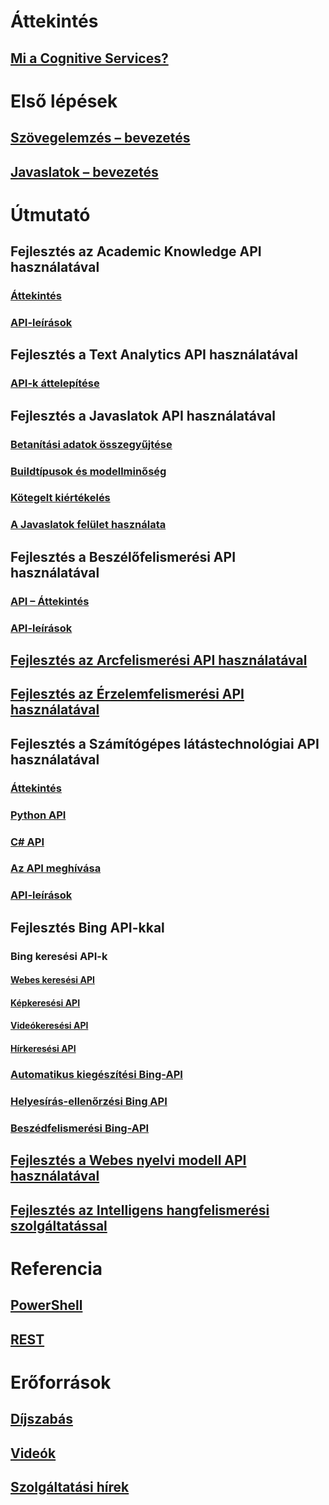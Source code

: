 
# Áttekintés
## [Mi a Cognitive Services?](https://azure.microsoft.com/services/cognitive-services/)
# Első lépések
## [Szövegelemzés – bevezetés](cognitive-services-text-analytics-quick-start.md)
## [Javaslatok – bevezetés](cognitive-services-recommendations-quick-start.md)

# Útmutató
## Fejlesztés az Academic Knowledge API használatával
### [Áttekintés](https://www.microsoft.com/cognitive-services/en-us/academic-knowledge-api/documentation/overview)
### [API-leírások](https://dev.projectoxford.ai/docs/services/56332331778daf02acc0a50b/operations/565d9001ca73072048922d97)

## Fejlesztés a Text Analytics API használatával
### [API-k áttelepítése](cognitive-services-text-analytics-api-migration.md)
## Fejlesztés a Javaslatok API használatával
### [Betanítási adatok összegyűjtése](cognitive-services-recommendations-collecting-data.md)
### [Buildtípusok és modellminőség](cognitive-services-recommendations-buildtypes.md)
### [Kötegelt kiértékelés](cognitive-services-recommendations-batch-scoring.md)
### [A Javaslatok felület használata](cognitive-services-recommendations-ui-intro.md)

## Fejlesztés a Beszélőfelismerési API használatával
### [API – Áttekintés](https://www.microsoft.com/cognitive-services/en-us/speaker-recognition-api/documentation)
### [API-leírások](https://dev.projectoxford.ai/docs/services/563309b6778daf02acc0a508/operations/5645c3271984551c84ec6797)
## [Fejlesztés az Arcfelismerési API használatával](https://www.microsoft.com/cognitive-services/en-us/face-api/documentation/overview)
## [Fejlesztés az Érzelemfelismerési API használatával](https://www.microsoft.com/cognitive-services/en-us/emotion-api/documentation)

## Fejlesztés a Számítógépes látástechnológiai API használatával
### [Áttekintés](https://www.microsoft.com/cognitive-services/en-us/computer-vision-api/documentation)
### [Python API](https://www.microsoft.com/cognitive-services/en-us/computer-vision-api/documentation/getstarted/getstartedwithpython)
### [C# API](https://www.microsoft.com/cognitive-services/en-us/computer-vision-api/documentation/getstarted/getstartedvisionapiforwindows)
### [Az API meghívása](https://www.microsoft.com/cognitive-services/en-us/Computer-Vision-API/documentation/vision-api-how-to-topics/HowToCallVisionAPI)
### [API-leírások](https://dev.projectoxford.ai/docs/services/56f91f2d778daf23d8ec6739/operations/56f91f2e778daf14a499e1fa)

## Fejlesztés Bing API-kkal
### Bing keresési API-k
#### [Webes keresési API](https://www.microsoft.com/cognitive-services/en-us/bing-web-search-api/documentation)
#### [Képkeresési API](https://www.microsoft.com/cognitive-services/en-us/bing-image-search-api/documentation)
#### [Videókeresési API](https://www.microsoft.com/cognitive-services/en-us/bing-video-search-api/documentation)
#### [Hírkeresési API](https://www.microsoft.com/cognitive-services/en-us/bing-news-search-api/documentation)
### [Automatikus kiegészítési Bing-API](https://www.microsoft.com/cognitive-services/en-us/bing-autosuggest-api/documentation)
### [Helyesírás-ellenőrzési Bing API](https://www.microsoft.com/cognitive-services/en-us/bing-spell-check-api/documentation)
### [Beszédfelismerési Bing-API](https://www.microsoft.com/cognitive-services/en-us/speech-api/documentation/overview)

## [Fejlesztés a Webes nyelvi modell API használatával](https://www.microsoft.com/cognitive-services/en-us/web-language-model-api/documentation)
## [Fejlesztés az Intelligens hangfelismerési szolgáltatással](https://www.luis.ai/Help/)

# Referencia
## [PowerShell](/powershell/resourcemanager/azurerm.cognitiveservices/v0.4.1/azurerm.cognitiveservices)
## [REST](https://docs.microsoft.com/rest/api/cognitiveservices/)

# Erőforrások 
## [Díjszabás](https://azure.microsoft.com/pricing/details/cognitive-services/)
## [Videók](https://azure.microsoft.com/documentation/videos/index/?services=cognitive-services)
## [Szolgáltatási hírek](https://azure.microsoft.com/updates/?product=cognitive-services)


<!--HONumber=Feb17_HO3-->


